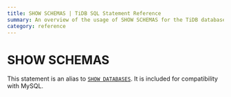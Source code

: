 ```yaml
---
title: SHOW SCHEMAS | TiDB SQL Statement Reference 
summary: An overview of the usage of SHOW SCHEMAS for the TiDB database.
category: reference
---
```


# SHOW SCHEMAS

This statement is an alias to [`SHOW DATABASES`](/v3.0/reference/sql/statements/show-databases.md). It is included for compatibility with MySQL.
